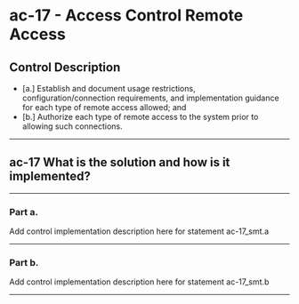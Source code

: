 # ac-17 - Access Control Remote Access

## Control Description

- \[a.\] Establish and document usage restrictions, configuration/connection requirements, and implementation guidance for each type of remote access allowed; and
- \[b.\] Authorize each type of remote access to the system prior to allowing such connections.

______________________________________________________________________

## ac-17 What is the solution and how is it implemented?

______________________________________________________________________

### Part a.

Add control implementation description here for statement ac-17_smt.a

______________________________________________________________________

### Part b.

Add control implementation description here for statement ac-17_smt.b

______________________________________________________________________
